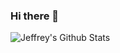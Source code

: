 ### Hi there 👋

![Jeffrey's Github Stats](https://github-readme-stats.vercel.app/api?username=jeffreyssmith2nd&count_private=true&show_icons=true&theme=dracula)
<!--
**jeffreyssmith2nd/jeffreyssmith2nd** is a ✨ _special_ ✨ repository because its `README.md` (this file) appears on your GitHub profile.

Here are some ideas to get you started:

- 🔭 I’m currently working on ...
- 🌱 I’m currently learning ...
- 👯 I’m looking to collaborate on ...
- 🤔 I’m looking for help with ...
- 💬 Ask me about ...
- 📫 How to reach me: ...
- 😄 Pronouns: ...
- ⚡ Fun fact: ...
-->
